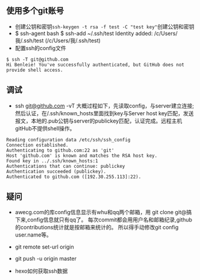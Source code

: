 ## 使用多个git账号
+ 创建公钥和密钥`ssh-keygen -t rsa -f test -C "test key"`创建公钥和密钥
+ $ ssh-agent bash
	$  ssh-add ~/.ssh/test
	Identity added: /c/Users/我/.ssh/test (/c/Users/我/.ssh/test)
+ 配置ssh的config文件

```
$ ssh -T git@github.com
Hi Benleie! You've successfully authenticated, but GitHub does not provide shell access.
```


## 调试
+ ssh git@github.com -vT
大概过程如下，先读取config，与server建立连接;然后认证，在/.ssh/known_hosts里面找到key与Server host key匹配，发送报文，本地的.pub公钥与server的publickey匹配，认证完成。远程主机gitHub不提供shell操作。
```
Reading configuration data /etc/ssh/ssh_config
Connection established.
Authenticating to github.com:22 as 'git'
Host 'github.com' is known and matches the RSA host key.
Found key in ../.ssh/known_hosts:1
Authentications that can continue: publickey
Authentication succeeded (publickey).
Authenticated to github.com ([192.30.255.113]:22).
```

## 疑问
+ awecg.com的库config信息显示有whu和qq两个邮箱，用 git clone git@搞下来,config信息就只有qq了。
每次commit都会用用户名和邮箱纪录,github的contributions统计就是按邮箱来统计的。
所以得手动修改git config user.name等。












+ git remote set-url origin
+ git push -u origin master



+ hexo如何获取ssh数据
